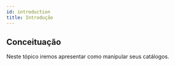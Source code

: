 ```yaml
---
id: introduction
title: Introdução
---
```


## Conceituação

Neste tópico iremos apresentar como manipular seus catálogos.
